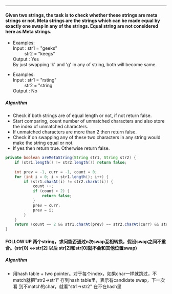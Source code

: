 ***
#### Given two strings, the task is to check whether these strings are meta strings or not. Meta strings are the strings which can be made equal by exactly one swap in any of the strings. Equal string are not considered here as Meta strings.

* Examples: <br>
  Input : str1 = "geeks" <br>
  &#8194; &#8194; &#8194;&#8194;str2 = "keegs" <br>
  Output : Yes <br>
  By just swapping 'k' and 'g' in any of string, both will become same.
  
 * Examples: <br>
  Input : str1 = "rsting" <br>
  &#8194; &#8194; &#8194;&#8194;str2 = "string  <br>
  Output : No
  
##### Algorithm
- Check if both strings are of equal length or not, if not return false.
- Start comparing, count number of unmatched characters and also store the index of unmatched characters.
- If unmatched characters are more than 2 then return false.
- Check if on swapping any of these two characters in any string would make the string equal or not.
- If yes then return true. Otherwise return false.

```java
private boolean areMetaString(String str1, String str2) {
    if (str1.length() != str2.length()) return false; 
    
    int prev = -1, curr = -1, count = 0;
    for (int i = 0; i < str1.length(); i++) {
        if (str1.charAt(i) != str2.charAt(i)) {
            count ++;
            if (count > 2) {
                return false;
            }
            prev = curr;
            prev = i;
        }
    }
    return (count == 2 && str1.charAt(prev) == str2.charAt(curr) && str2.charAt(prev) == str1.charAt(curr));
}
```
#### FOLLOW UP 两个string，求问能否通过n次swap互相转换，假设swap之间不重合。(str[0] <->str[2] 以后 str[2]和str[0]就不会和其他位置swap)
##### Algorithm
- 用hash table + two pointer。对于每个index，如果char一样就跳过，不match就把"str2->str1" 存到hash table里，表示有candidate swap，下一次看  到不match的char，就看"str1->str2" 在不在hash里
